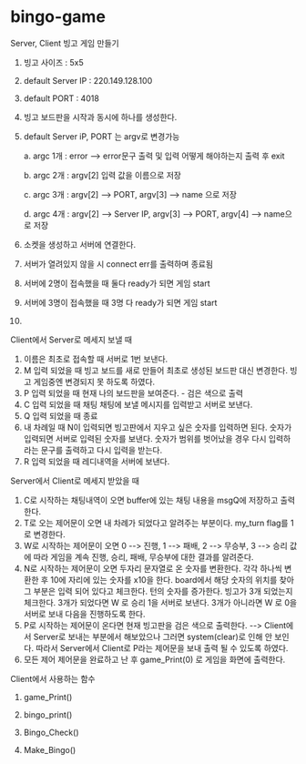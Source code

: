 # bingo-game



Server, Client 빙고 게임 만들기


1. 빙고 사이즈 : 5x5
2. default Server IP : 220.149.128.100
3. default PORT : 4018
4. 빙고 보드판을 시작과 동시에 하나를 생성한다.
5. default Server iP, PORT 는  argv로 변경가능

    a. argc 1개 : error --> error문구 출력 및 입력 어떻게 해야하는지 출력 후 exit

    b. argc 2개 : argv[2] 입력 값을 이름으로 저장

    c. argc 3개 : argv[2] --> PORT, argv[3] --> name 으로 저장

    d. argc 4개 : argv[2] --> Server IP, argv[3] --> PORT, argv[4] --> name으로 저장

6. 소켓을 생성하고 서버에 연결한다.
7. 서버가 열려있지 않을 시 connect err를 출력하며 종료됨
8. 서버에 2명이 접속했을 때 둘다 ready가 되면 게임 start
9. 서버에 3명이 접속했을 때 3명 다 ready가 되면 게임 start
10. 


Client에서 Server로 메세지 보낼 때

1. 이름은 최초로 접속할 때 서버로 1번 보낸다.
2. M 입력 되었을 때 빙고 보드를 새로 만들어 최초로 생성된 보드판 대신 변경한다.
        빙고 게임중엔 변경되지 못 하도록 하였다.
3. P 입력 되었을 때 현재 나의 보드판을 보여준다. - 검은 색으로 출력
4. C 입력 되었을 때 채팅
        채팅에 보낼 메시지를 입력받고 서버로 보낸다.
5. Q 입력 되었을 때 종료
6. 내 차례일 때 N이 입력되면 빙고판에서 지우고 싶은 숫자를 입력하면 된다.
        숫자가 입력되면 서버로 입력된 숫자를 보낸다.
        숫자가 범위를 벗어났을 경우 다시 입력하라는 문구를 출력하고 다시 입력을 받는다.
7. R 입력 되었을 때 레디내역을 서버에 보낸다.

Server에서 Client로 메세지 받았을 때

1. C로 시작하는 채팅내역이 오면 buffer에 있는 채팅 내용을 msgQ에 저장하고 출력한다.
2. T로 오는 제어문이 오면 내 차례가 되었다고 알려주는 부분이다.
        my_turn flag를 1로 변경한다.
3. W로 시작하는 제어문이 오면 
    0 --> 진행, 1 --> 패배, 2 --> 무승부, 3 --> 승리
    값에 따라 게임을 계속 진행, 승리, 패배, 무승부에 대한 결과를 알려준다.
4. N로 시작하는 제어문이 오면 두자리 문자열로 온 숫자를 변환한다.
    각각 하나씩 변환한 후 10에 자리에 있는 숫자를 x10을 한다.
    board에서 해당 숫자의 위치를 찾아 그 부분은 입력 되어 있다고 체크한다.
    턴의 숫자를 증가한다.
    빙고가 3개 되었는지 체크한다.
    3개가 되었다면 W 로 승리 1을 서버로 보낸다.
    3개가 아니라면 W 로 0을 서버로 보내 다음을 진행하도록 한다.
5. P로 시작하는 제어문이 온다면 현재 빙고판을 검은 색으로 출력한다.
        --> Client에서 Server로 보내는 부분에서 해보았으나 그러면 system(clear)로 인해 안 보인다. 따라서 Server에서 Client로 P라는 제어문을 보내 출력 될 수 있도록 하였다.
6. 모든 제어 제어문을 완료하고 난 후 game_Print(0) 로 게임을 화면에 출력한다.

Client에서 사용하는 함수
1. game_Print()
    
2. bingo_print()
3. Bingo_Check()
4. Make_Bingo()
